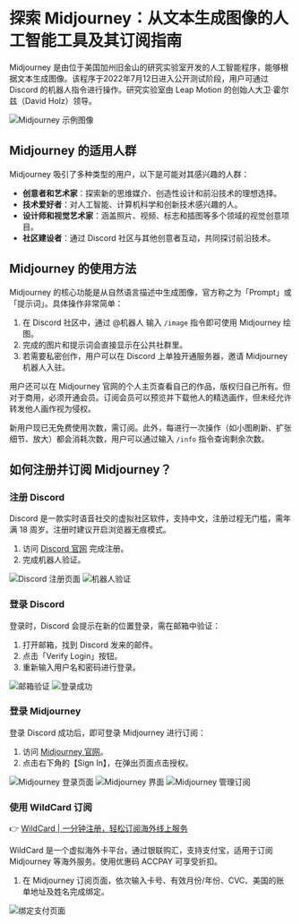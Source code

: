 # 探索 Midjourney：从文本生成图像的人工智能工具及其订阅指南

Midjourney 是由位于美国加州旧金山的研究实验室开发的人工智能程序，能够根据文本生成图像。该程序于2022年7月12日进入公开测试阶段，用户可通过 Discord 的机器人指令进行操作。研究实验室由 Leap Motion 的创始人大卫·霍尔兹（David Holz）领导。

![Midjourney 示例图像](https://bbtdd.com/img/5090340665806.webp)

## Midjourney 的适用人群

Midjourney 吸引了多种类型的用户，以下是可能对其感兴趣的人群：

- **创意者和艺术家**：探索新的思维媒介、创造性设计和前沿技术的理想选择。
- **技术爱好者**：对人工智能、计算机科学和创新技术感兴趣的人。
- **设计师和视觉艺术家**：涵盖照片、视频、标志和插图等多个领域的视觉创意项目。
- **社区建设者**：通过 Discord 社区与其他创意者互动，共同探讨前沿技术。

## Midjourney 的使用方法

Midjourney 的核心功能是从自然语言描述中生成图像，官方称之为「Prompt」或「提示词」。具体操作非常简单：

1. 在 Discord 社区中，通过 @机器人 输入 `/image` 指令即可使用 Midjourney 绘图。
2. 完成的图片和提示词会直接显示在公共社群里。
3. 若需要私密创作，用户可以在 Discord 上单独开通服务器，邀请 Midjourney 机器人入驻。

用户还可以在 Midjourney 官网的个人主页查看自己的作品，版权归自己所有。但对于商用，必须开通会员。订阅会员可以预览并下载他人的精选画作，但未经允许转发他人画作视为侵权。

新用户现已无免费使用次数，需订阅。此外，每进行一次操作（如小图刷新、扩张细节、放大）都会消耗次数，用户可以通过输入 `/info` 指令查询剩余次数。

## 如何注册并订阅 Midjourney？

### 注册 Discord

Discord 是一款实时语音社交的虚拟社区软件，支持中文，注册过程无门槛，需年满 18 周岁。注册时建议开启浏览器无痕模式。

1. 访问 [Discord 官网](https://discord.com/login) 完成注册。
2. 完成机器人验证。

![Discord 注册页面](https://bbtdd.com/img/0701323502731863.webp)
![机器人验证](https://bbtdd.com/img/559757649703.webp)

### 登录 Discord

登录时，Discord 会提示在新的位置登录，需在邮箱中验证：

1. 打开邮箱，找到 Discord 发来的邮件。
2. 点击「Verify Login」按钮。
3. 重新输入用户名和密码进行登录。

![邮箱验证](https://bbtdd.com/img/020841486567384.webp)
![登录成功](https://bbtdd.com/img/5566032845710.webp)

### 登录 Midjourney

登录 Discord 成功后，即可登录 Midjourney 进行订阅：

1. 访问 [Midjourney 官网](https://www.midjourney.com/)。
2. 点击右下角的【Sign In】，在弹出页面点击授权。

![Midjourney 登录页面](https://bbtdd.com/img/530202126.webp)
![Midjourney 界面](https://bbtdd.com/img/6924985825.webp)
![Midjourney 管理订阅](https://bbtdd.com/img/171908957573361.webp)

### 使用 WildCard 订阅

👉 [WildCard | 一分钟注册，轻松订阅海外线上服务](https://bbtdd.com/WildCard)

WildCard 是一个虚拟海外卡平台，通过银联购汇，支持支付宝，适用于订阅 Midjourney 等海外服务。使用优惠码 ACCPAY 可享受折扣。

1. 在 Midjourney 订阅页面，依次输入卡号、有效月份/年份、CVC、美国的账单地址及姓名完成绑定。

![绑定支付页面](https://bbtdd.com/img/65523619.webp)
